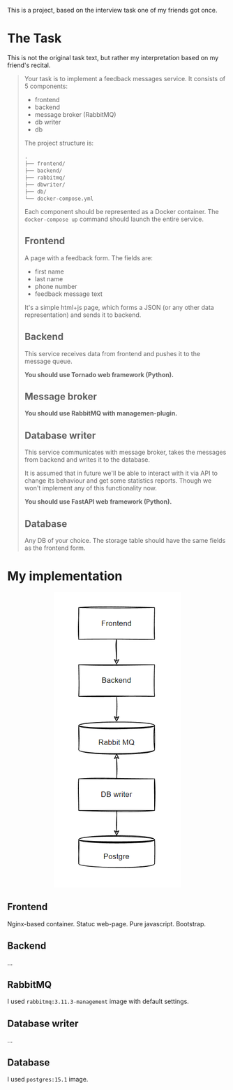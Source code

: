 This is a project, based on the interview task one of my friends got once.

# The Task

This is not the original task text, but rather my interpretation based on my friend's recital.

> Your task is to implement a feedback messages service.
> It consists of 5 components:
> - frontend
> - backend
> - message broker (RabbitMQ)
> - db writer
> - db
>
> The project structure is:
> ```
>.
>├── frontend/
>├── backend/
>├── rabbitmq/
>├── dbwriter/
>├── db/
>└── docker-compose.yml
> ```
>  
> Each component should be represented as a Docker container. The `docker-compose up` command should launch the entire service.
> 
> ## Frontend
> A page with a feedback form. The fields are:
> - first name
> - last name
> - phone number
> - feedback message text
>
> It's a simple html+js page, which forms a JSON (or any other data representation) and sends it to backend.
>
> ## Backend
> This service receives data from frontend and pushes it to the message queue. 
> 
> **You should use Tornado web framework (Python).**
>
> ## Message broker
> **You should use RabbitMQ with managemen-plugin.**
>
> ## Database writer
> This service communicates with message broker, takes the messages from backend and writes it to the database.
>
> It is assumed that in future we'll be able to interact with it via API to change its behaviour and get some statistics reports. Though we won't implement any of this functionality now.
>
> **You should use FastAPI web framework (Python).**
>
> ## Database
> Any DB of your choice. The storage table should have the same fields as the frontend form.


# My implementation
<div style="text-align: center">

![architecture.png](architecture.png)

</div>

## Frontend

Nginx-based container. Statuc web-page. Pure javascript. Bootstrap.

## Backend

...

## RabbitMQ

I used `rabbitmq:3.11.3-management` image with default settings.

## Database writer
...

## Database
I used `postgres:15.1` image.